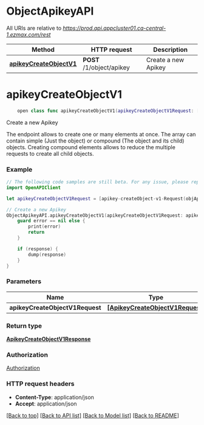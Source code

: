 # ObjectApikeyAPI

All URIs are relative to *https://prod.api.appcluster01.ca-central-1.ezmax.com/rest*

Method | HTTP request | Description
------------- | ------------- | -------------
[**apikeyCreateObjectV1**](ObjectApikeyAPI.md#apikeycreateobjectv1) | **POST** /1/object/apikey | Create a new Apikey


# **apikeyCreateObjectV1**
```swift
    open class func apikeyCreateObjectV1(apikeyCreateObjectV1Request: [ApikeyCreateObjectV1Request], completion: @escaping (_ data: ApikeyCreateObjectV1Response?, _ error: Error?) -> Void)
```

Create a new Apikey

The endpoint allows to create one or many elements at once.  The array can contain simple (Just the object) or compound (The object and its child) objects.  Creating compound elements allows to reduce the multiple requests to create all child objects.

### Example
```swift
// The following code samples are still beta. For any issue, please report via http://github.com/OpenAPITools/openapi-generator/issues/new
import OpenAPIClient

let apikeyCreateObjectV1Request = [apikey-createObject-v1-Request(objApikey: apikey-Request(fkiUserID: 123, objApikeyDescription: Multilingual-ApikeyDescription(sApikeyDescription1: "sApikeyDescription1_example", sApikeyDescription2: "sApikeyDescription2_example")), objApikeyCompound: apikey-RequestCompound(fkiUserID: 123, objApikeyDescription: nil))] // [ApikeyCreateObjectV1Request] | 

// Create a new Apikey
ObjectApikeyAPI.apikeyCreateObjectV1(apikeyCreateObjectV1Request: apikeyCreateObjectV1Request) { (response, error) in
    guard error == nil else {
        print(error)
        return
    }

    if (response) {
        dump(response)
    }
}
```

### Parameters

Name | Type | Description  | Notes
------------- | ------------- | ------------- | -------------
 **apikeyCreateObjectV1Request** | [**[ApikeyCreateObjectV1Request]**](ApikeyCreateObjectV1Request.md) |  | 

### Return type

[**ApikeyCreateObjectV1Response**](ApikeyCreateObjectV1Response.md)

### Authorization

[Authorization](../README.md#Authorization)

### HTTP request headers

 - **Content-Type**: application/json
 - **Accept**: application/json

[[Back to top]](#) [[Back to API list]](../README.md#documentation-for-api-endpoints) [[Back to Model list]](../README.md#documentation-for-models) [[Back to README]](../README.md)

